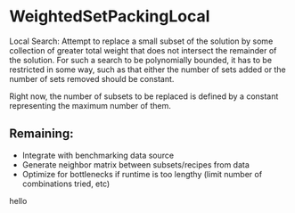# WeightedSetPackingLocal

Local Search: Attempt to replace a small subset of the solution by some collection of greater total weight that does not intersect the remainder of the solution. For such a search to be polynomially bounded, it has to be restricted in some way, such as that either the number of sets added or the number of sets removed should be constant.

Right now, the number of subsets to be replaced is defined by a constant representing the maximum number of them.

## Remaining:
- Integrate with benchmarking data source
- Generate neighbor matrix between subsets/recipes from data
- Optimize for bottlenecks if runtime is too lengthy (limit number of combinations tried, etc)


hello